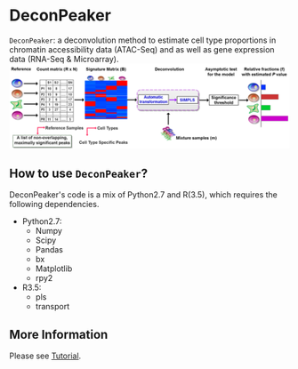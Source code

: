DeconPeaker
===================================================

`DeconPeaker`: a deconvolution method to estimate cell type proportions in chromatin accessibility data (ATAC-Seq) and as well as gene expression data (RNA-Seq & Microarray).
![DeconPeaker\_pipeline](pipeline.png)

How to use `DeconPeaker`?
---------------------
DeconPeaker's code is a mix of Python2.7 and R(3.5), which requires the following dependencies.
* Python2.7:
	* Numpy
	* Scipy
	* Pandas
	* bx
	* Matplotlib
	* rpy2
* R3.5:
	* pls
	* transport

More Information
--------------------
Please see [Tutorial](http://xuranw.github.io/MuSiC/articles/MuSiC.html).
